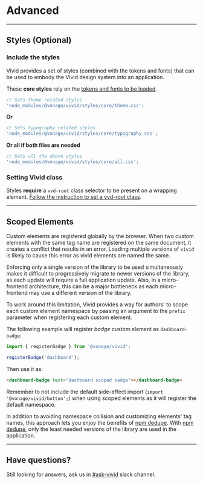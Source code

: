# Advanced

---
## Styles (Optional)

### Include the styles

Vivid provides a set of styles (combined with the tokens and fonts) that can be used to embody the Vivid design system into an application.  

<vwc-note connotation="accent" icon="megaphone-solid" headline="These styles are not required by vivid components directly. However, native HTML tags do."></vwc-note>

These **core styles** rely on the [tokens and fonts to be loaded](/getting-started/quick-start/#prerequisite).

```js
// Sets theme related styles
'node_modules/@vonage/vivid/styles/core/theme.css';
```
**Or**
```js
// Sets typography related styles
'node_modules/@vonage/vivid/styles/core/typography.css';
```
**Or all if both files are needed**
```js
// Sets all the above styles
'node_modules/@vonage/vivid/styles/core/all.css';
```

<vwc-note connotation="information" icon="info-solid" headline="Scss users can simply use @forward."></vwc-note>

### Setting Vivid class

Styles **require** a `vvd-root` class selector to be present on a wrapping element. [Follow the instruction to set a vvd-root class](/getting-started/quick-start/#setting-vivid-class).

---

## Scoped Elements

Custom elements are registered globally by the browser. When two custom elements with the same tag name are registered on the same document, it creates a conflict that results in an error. Loading multiple versions of `vivid` is likely to cause this error as vivid elements are named the same.

Enforcing only a single version of the library to be used simultaneously makes it difficult to progressively migrate to newer versions of the library, as each update will require a full application update.
Also, in a micro-frontend architecture, this can be a major bottleneck as each micro-frontend may use a different version of the library.

To work around this limitation, Vivid provides a way for authors' to scope each custom element namespace by passing an argument to the `prefix` parameter when registering each custom element.

The following example will register *badge* custom element as `dashboard-badge`:

```js
import { registerBadge } from '@vonage/vivid';

registerBadge('dashboard');
```

Then use it as:

```html
<dashboard-badge text="dashboard scoped badge"></dashboard-badge>
```

Remember to not include the default side-effect import (`import '@vonage/vivid/button';`) when using scoped elements as it will register the default namespace.

In addition to avoiding namespace collision and customizing elements' tag names, this approach lets you enjoy the benefits of [npm dedupe](https://docs.npmjs.com/cli/v8/commands/npm-dedupe). With [npm dedupe](https://docs.npmjs.com/cli/v8/commands/npm-dedupe), only the least needed versions of the library are used in the application.

---
## Have questions?

Still looking for answers, ask us in [#ask-vivid](https://vonage.slack.com/archives/C013F0YKH99) slack channel.